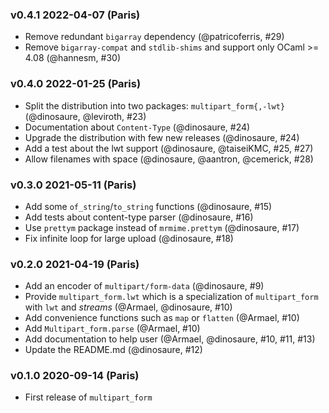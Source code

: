 ### v0.4.1 2022-04-07 (Paris)

- Remove redundant `bigarray` dependency (@patricoferris, #29)
- Remove `bigarray-compat` and `stdlib-shims` and support only OCaml >= 4.08 (@hannesm, #30)

### v0.4.0 2022-01-25 (Paris)

- Split the distribution into two packages: `multipart_form{,-lwt}` (@dinosaure, @leviroth, #23)
- Documentation about `Content-Type` (@dinosaure, #24)
- Upgrade the distribution with few new releases (@dinosaure, #24)
- Add a test about the lwt support (@dinosaure, @taiseiKMC, #25, #27)
- Allow filenames with space (@dinosaure, @aantron, @cemerick, #28)

### v0.3.0 2021-05-11 (Paris)

- Add some `of_string`/`to_string` functions (@dinosaure, #15)
- Add tests about content-type parser (@dinosaure, #16)
- Use `prettym` package instead of `mrmime.prettym` (@dinosaure, #17)
- Fix infinite loop for large upload (@dinosaure, #18)

### v0.2.0 2021-04-19 (Paris)

- Add an encoder of `multipart/form-data` (@dinosaure, #9)
- Provide `multipart_form.lwt` which is a specialization
  of `multipart_form` with `lwt` and _streams_
  (@Armael, @dinosaure, #10)
- Add convenience functions such as `map` or `flatten`
  (@Armael, #10)
- Add `Multipart_form.parse` (@Armael, #10)
- Add documentation to help user (@Armael, @dinosaure, #10, #11, #13)
- Update the README.md (@dinosaure, #12)

### v0.1.0 2020-09-14 (Paris)

- First release of `multipart_form`
